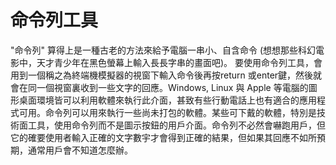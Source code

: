 [Title]: # (文字指令工具)
[Difficulty]: # (初學者)
[Order]: # (22)

# 命令列工具

"命令列" 算得上是一種古老的方法來給予電腦一串小、自含命令 (想想那些科幻電影中，天才青少年在黑色螢幕上輸入長長字串的畫面吧)。 要使用命令列工具，會用到一個稱之為終端機模擬器的視窗下輸入命令後再按return 或enter鍵，然後就會在同一個視窗裏收到一些文字的回應。Windows, Linux 與 Apple 等電腦的圖形桌面環境皆可以利用軟體來執行此介面，甚致有些行動電話上也有適合的應用程式可用。命令列可以用來執行一些尚未打包的軟體。某些可下戴的軟體，特別是技術面工具，使用命令列而不是圖示按鈕的用戶介面。命令列不必然會嚇跑用戶，但它的確要使用者輸入正確的文字數宇才會得到正確的結果，但如果其回應不如所預期，通常用戶會不知道怎麼辦。